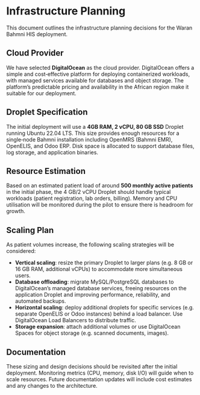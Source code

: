 # Infrastructure Planning

This document outlines the infrastructure planning decisions for the Waran Bahmni HIS deployment.

## Cloud Provider

We have selected **DigitalOcean** as the cloud provider. DigitalOcean offers a simple and cost‑effective platform for deploying containerized workloads, with managed services available for databases and object storage. The platform’s predictable pricing and availability in the African region make it suitable for our deployment.

## Droplet Specification

The initial deployment will use a **4GB RAM, 2 vCPU, 80 GB SSD** Droplet running Ubuntu 22.04 LTS. This size provides enough resources for a single‑node Bahmni installation including OpenMRS (Bahmni EMR), OpenELIS, and Odoo ERP. Disk space is allocated to support database files, log storage, and application binaries.

## Resource Estimation

Based on an estimated patient load of around **500 monthly active patients** in the initial phase, the 4 GB/2 vCPU Droplet should handle typical workloads (patient registration, lab orders, billing). Memory and CPU utilisation will be monitored during the pilot to ensure there is headroom for growth.

## Scaling Plan

As patient volumes increase, the following scaling strategies will be considered:

- **Vertical scaling**: resize the primary Droplet to larger plans (e.g. 8 GB or 16 GB RAM, additional vCPUs) to accommodate more simultaneous users.
- **Database offloading**: migrate MySQL/PostgreSQL databases to DigitalOcean’s managed database services, freeing resources on the application Droplet and improving performance, reliability, and automated backups.
- **Horizontal scaling**: deploy additional droplets for specific services (e.g. separate OpenELIS or Odoo instances) behind a load balancer. Use DigitalOcean Load Balancers to distribute traffic.
- **Storage expansion**: attach additional volumes or use DigitalOcean Spaces for object storage (e.g. scanned documents, images).

## Documentation

These sizing and design decisions should be revisited after the initial deployment. Monitoring metrics (CPU, memory, disk I/O) will guide when to scale resources. Future documentation updates will include cost estimates and any changes to the architecture.

